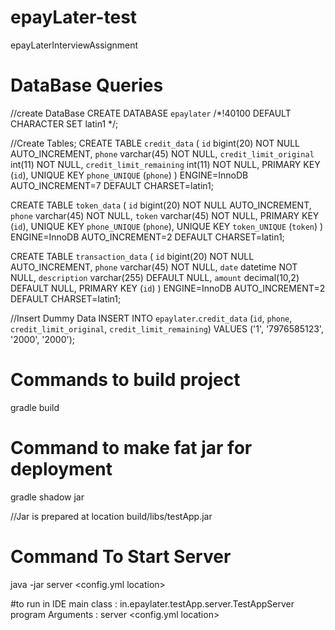 # epayLater-test
epayLaterInterviewAssignment

# DataBase Queries
//create DataBase
CREATE DATABASE `epaylater` /*!40100 DEFAULT CHARACTER SET latin1 */;

//Create Tables;
CREATE TABLE `credit_data` (
  `id` bigint(20) NOT NULL AUTO_INCREMENT,
  `phone` varchar(45) NOT NULL,
  `credit_limit_original` int(11) NOT NULL,
  `credit_limit_remaining` int(11) NOT NULL,
  PRIMARY KEY (`id`),
  UNIQUE KEY `phone_UNIQUE` (`phone`)
) ENGINE=InnoDB AUTO_INCREMENT=7 DEFAULT CHARSET=latin1;


CREATE TABLE `token_data` (
  `id` bigint(20) NOT NULL AUTO_INCREMENT,
  `phone` varchar(45) NOT NULL,
  `token` varchar(45) NOT NULL,
  PRIMARY KEY (`id`),
  UNIQUE KEY `phone_UNIQUE` (`phone`),
  UNIQUE KEY `token_UNIQUE` (`token`)
) ENGINE=InnoDB AUTO_INCREMENT=2 DEFAULT CHARSET=latin1;

CREATE TABLE `transaction_data` (
  `id` bigint(20) NOT NULL AUTO_INCREMENT,
  `phone` varchar(45) NOT NULL,
  `date` datetime NOT NULL,
  `description` varchar(255) DEFAULT NULL,
  `amount` decimal(10,2) DEFAULT NULL,
  PRIMARY KEY (`id`)
) ENGINE=InnoDB AUTO_INCREMENT=2 DEFAULT CHARSET=latin1;


//Insert Dummy Data
INSERT INTO `epaylater`.`credit_data` (`id`, `phone`, `credit_limit_original`, `credit_limit_remaining`) VALUES ('1', '7976585123', '2000', '2000');


# Commands to build project
gradle build

# Command to make fat jar for deployment
gradle shadow jar

//Jar is prepared at location build/libs/testApp.jar

# Command To Start Server
java -jar <jar location> server <config.yml location>

#to run in IDE
main class : in.epaylater.testApp.server.TestAppServer
program Arguments : server <config.yml location>

